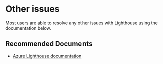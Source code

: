 <properties
  pagetitle="Other issues&#xD;"
  description="Other"
  service=""
  resource=""
  ms.author="prukulka,sezhen"
  selfhelptype="Generic"
  supporttopicids="32642168"
  resourcetags=""
  productpesids="16761"
  cloudenvironments="fairfax,mooncake,public,usnat,ussec,blackforest"
  disableclouds=""
  articleid="commonsolutions-managedservices-other"
  ownershipid="Compute_AzureLighthouse" />
# Other issues

Most users are able to resolve any other issues with Lighthouse using the documentation below.

## **Recommended Documents**
- [Azure Lighthouse documentation](https://docs.microsoft.com/azure/lighthouse/)